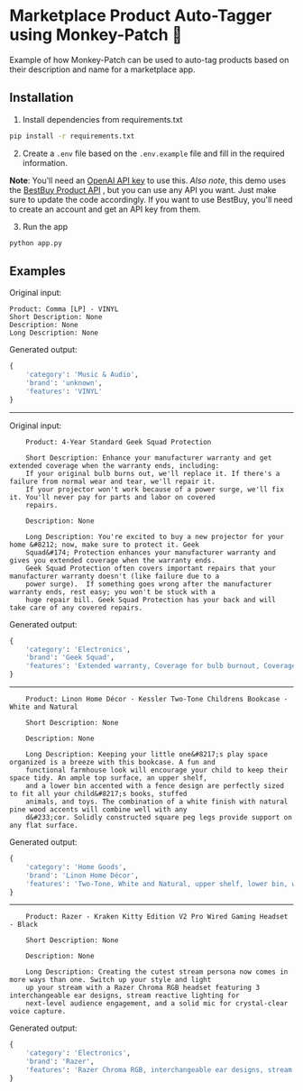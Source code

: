 # Marketplace Product Auto-Tagger using Monkey-Patch 🙈 

Example of how Monkey-Patch can be used to auto-tag products based on their description and name for a marketplace app.

## Installation

1. Install dependencies from requirements.txt

```bash
pip install -r requirements.txt
```

2. Create a `.env` file based on the `.env.example` file and fill in the required information. 

**Note**: You'll need an [OpenAI API key](https://openai.com/blog/openai-api) to use this. *Also note*, this demo uses the [BestBuy Product API](https://bestbuyapis.github.io/api-documentation/#products-api) , but you can use any API you want. Just make sure to update the code accordingly. If you want to use BestBuy, you'll need to create an account and get an API key from them.

3. Run the app

```bash
python app.py
```

## Examples

Original input:

```
Product: Comma [LP] - VINYL
Short Description: None
Description: None
Long Description: None
```
    

Generated output:
```python
{
    'category': 'Music & Audio', 
    'brand': 'unknown', 
    'features': 'VINYL'
}
```

<hr />

Original input:

```
    Product: 4-Year Standard Geek Squad Protection
    
    Short Description: Enhance your manufacturer warranty and get extended coverage when the warranty ends, including:
    If your original bulb burns out, we'll replace it. If there's a failure from normal wear and tear, we'll repair it. 
    If your projector won't work because of a power surge, we'll fix it. You'll never pay for parts and labor on covered 
    repairs.
    
    Description: None
    
    Long Description: You're excited to buy a new projector for your home &#8212; now, make sure to protect it. Geek 
    Squad&#174; Protection enhances your manufacturer warranty and gives you extended coverage when the warranty ends.  
    Geek Squad Protection often covers important repairs that your manufacturer warranty doesn't (like failure due to a 
    power surge).  If something goes wrong after the manufacturer warranty ends, rest easy; you won't be stuck with a 
    huge repair bill. Geek Squad Protection has your back and will take care of any covered repairs.
```
    

Generated output:
```python
{
    'category': 'Electronics', 
    'brand': 'Geek Squad', 
    'features': 'Extended warranty, Coverage for bulb burnout, Coverage for normal wear and tear, Coverage for power surge'
}

```

<hr />

```
    Product: Linon Home Décor - Kessler Two-Tone Childrens Bookcase - White and Natural
    
    Short Description: None
    
    Description: None
    
    Long Description: Keeping your little one&#8217;s play space organized is a breeze with this bookcase. A fun and 
    functional farmhouse look will encourage your child to keep their space tidy. An ample top surface, an upper shelf, 
    and a lower bin accented with a fence design are perfectly sized to fit all your child&#8217;s books, stuffed 
    animals, and toys. The combination of a white finish with natural pine wood accents will combine well with any 
    d&#233;cor. Solidly constructed square peg legs provide support on any flat surface.
```
    

Generated output:
```python
{
    'category': 'Home Goods', 
    'brand': 'Linon Home Décor', 
    'features': 'Two-Tone, White and Natural, upper shelf, lower bin, white finish with natural pine wood accents, Solidly constructed square peg legs'
}
```


<hr />

```
    Product: Razer - Kraken Kitty Edition V2 Pro Wired Gaming Headset - Black
    
    Short Description: None
    
    Description: None
    
    Long Description: Creating the cutest stream persona now comes in more ways than one. Switch up your style and light 
    up your stream with a Razer Chroma RGB headset featuring 3 interchangeable ear designs, stream reactive lighting for 
    next-level audience engagement, and a solid mic for crystal-clear voice capture.
```
    

Generated output:
```python
{
    'category': 'Electronics', 
    'brand': 'Razer', 
    'features': 'Razer Chroma RGB, interchangeable ear designs, stream reactive lighting, solid mic for crystal-clear voice capture'
}
```